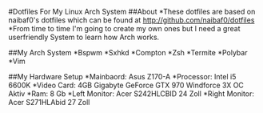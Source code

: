 #Dotfiles For My Linux Arch System
##About
*These dotfiles are based on naibaf0's dotfiles which can be found at http://github.com/naibaf0/dotfiles
*From time to time I'm going to create my own ones but I need a great userfriendly System to learn how Arch works.

##My Arch System
*Bspwm
*Sxhkd
*Compton
*Zsh
*Termite
*Polybar
*Vim

##My Hardware Setup
*Mainbaord: Asus Z170-A
*Processor: Intel i5 6600K
*Video Card: 4GB Gigabyte GeForce GTX 970 Windforce 3X OC Aktiv
*Ram: 8 Gb
*Left Monitor: Acer S242HLCBID 24 Zoll
*Right Monitor: Acer S271HLAbid 27 Zoll
